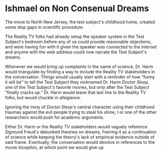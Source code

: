 # Ishmael on Non Consenual Dreams

The move to North New Jersey, the test subject's childhood home, created some stop gaps in scientific procedure.

The Reality TV folks had already setup the speaker system in the Test Subject's bedroom before any of us could provide reasonable objections, and were having fun with it given the speaker was connected to the internet and anyone with the web address could now narrate the Test Subject's dreams.

Whenever we would bring up complaints in the name of science, Dr. Harm would triangulate by finding a way to include the Reality TV stakeholders in the conversation. Things would usually start with a reminder of how "funny it will be" to tell the Test Subject they nicknamed Dr. Harm _Doctor Sleep_, one of the Test Subject's favorite movies, but only after the Test Subject "finally cracks up." Dr. Harm would leave that last line to the Reality TV folks, but would chuckle in allegiance.

Ignoring the irony of _Doctor Sleep_'s central character using their childhood traumas against the evil people trying to steal his shine, I or one of the other researchers would push for academic arguments.

Either Dr. Harm or the Reality TV stakeholders would vaguely reference Sigmund Freud's debunked theories on dreams, framing it as a continuation of science while keeping the theory's lack of empirical evidence outside of said frame. Eventually, the conversation would devolve in references to the movie _Inception_, at which point we would give up.

